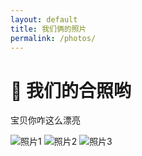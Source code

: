 ```yaml
---
layout: default
title: 我们俩的照片
permalink: /photos/
---
```


# 📸 我们的合照哟

宝贝你咋这么漂亮

<div class="photo-grid">
  <img src="/assets/images/photo1.jpg" alt="照片1">
  <img src="/assets/images/photo2.jpg" alt="照片2">
  <img src="/assets/images/photo3.jpg" alt="照片3">
</div>
